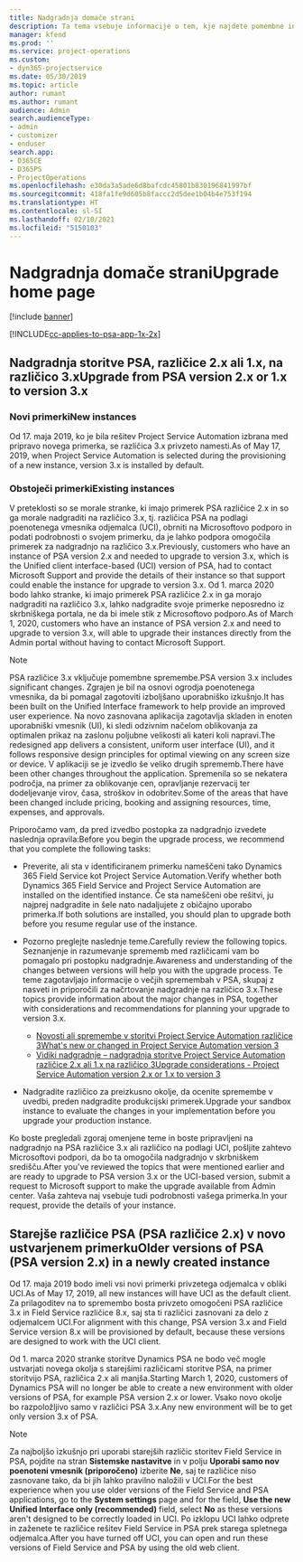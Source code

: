 ```yaml
---
title: Nadgradnja domače strani
description: Ta tema vsebuje informacije o tem, kje najdete pomembne informacije o novih in spremenjenih funkcijah aplikacije Dynamics 365 Project Service Automation, in o postopku za nadgradnjo na najnovejšo različico.
manager: kfend
ms.prod: ''
ms.service: project-operations
ms.custom:
- dyn365-projectservice
ms.date: 05/30/2019
ms.topic: article
author: rumant
ms.author: rumant
audience: Admin
search.audienceType:
- admin
- customizer
- enduser
search.app:
- D365CE
- D365PS
- ProjectOperations
ms.openlocfilehash: e30da3a5ade6d8bafcdc45801b830196841997bf
ms.sourcegitcommit: 418fa1fe9d605b8faccc2d5dee1b04b4e753f194
ms.translationtype: HT
ms.contentlocale: sl-SI
ms.lasthandoff: 02/10/2021
ms.locfileid: "5150103"
---
```

# <a name="upgrade-home-page"></a><span data-ttu-id="c5570-103">Nadgradnja domače strani</span><span class="sxs-lookup"><span data-stu-id="c5570-103">Upgrade home page</span></span>

[!include [banner](../includes/psa-now-project-operations.md)]

[!INCLUDE[cc-applies-to-psa-app-1x-2x](../includes/cc-applies-to-psa-app-1x-2x.md)]

## <a name="upgrade-from-psa-version-2x-or-1x-to-version-3x"></a><span data-ttu-id="c5570-104">Nadgradnja storitve PSA, različice 2.x ali 1.x, na različico 3.x</span><span class="sxs-lookup"><span data-stu-id="c5570-104">Upgrade from PSA version 2.x or 1.x to version 3.x</span></span>

### <a name="new-instances"></a><span data-ttu-id="c5570-105">Novi primerki</span><span class="sxs-lookup"><span data-stu-id="c5570-105">New instances</span></span>

<span data-ttu-id="c5570-106">Od 17. maja 2019, ko je bila rešitev Project Service Automation izbrana med pripravo novega primerka, se različica 3.x privzeto namesti.</span><span class="sxs-lookup"><span data-stu-id="c5570-106">As of May 17, 2019, when Project Service Automation is selected during the provisioning of a new instance, version 3.x is installed by default.</span></span>

### <a name="existing-instances"></a><span data-ttu-id="c5570-107">Obstoječi primerki</span><span class="sxs-lookup"><span data-stu-id="c5570-107">Existing instances</span></span>

<span data-ttu-id="c5570-108">V preteklosti so se morale stranke, ki imajo primerek PSA različice 2.x in so ga morale nadgraditi na različico 3.x, tj. različica PSA na podlagi poenotenega vmesnika odjemalca (UCI), obrniti na Microsoftovo podporo in podati podrobnosti o svojem primerku, da je lahko podpora omogočila primerek za nadgradnjo na različico 3.x.</span><span class="sxs-lookup"><span data-stu-id="c5570-108">Previously, customers who have an instance of PSA version 2.x and needed to upgrade to version 3.x, which is the Unified client interface-based (UCI) version of PSA, had to contact Microsoft Support and provide the details of their instance so that support could enable the instance for upgrade to version 3.x.</span></span> <span data-ttu-id="c5570-109">Od 1. marca 2020 bodo lahko stranke, ki imajo primerek PSA različice 2.x in ga morajo nadgraditi na različico 3.x, lahko nadgradite svoje primerke neposredno iz skrbniškega portala, ne da bi imele stik z Microsoftovo podporo.</span><span class="sxs-lookup"><span data-stu-id="c5570-109">As of March 1, 2020, customers who have an instance of PSA version 2.x and need to upgrade to version 3.x, will able to upgrade their instances directly from the Admin portal without having to contact Microsoft Support.</span></span>  

> [!NOTE]
> <span data-ttu-id="c5570-110">PSA različice 3.x vključuje pomembne spremembe.</span><span class="sxs-lookup"><span data-stu-id="c5570-110">PSA version 3.x includes significant changes.</span></span> <span data-ttu-id="c5570-111">Zgrajen je bil na osnovi ogrodja poenotenega vmesnika, da bi pomagal zagotoviti izboljšano uporabniško izkušnjo.</span><span class="sxs-lookup"><span data-stu-id="c5570-111">It has been built on the Unified Interface framework to help provide an improved user experience.</span></span> <span data-ttu-id="c5570-112">Na novo zasnovana aplikacija zagotavlja skladen in enoten uporabniški vmesnik (UI), ki sledi odzivnim načelom oblikovanja za optimalen prikaz na zaslonu poljubne velikosti ali kateri koli napravi.</span><span class="sxs-lookup"><span data-stu-id="c5570-112">The redesigned app delivers a consistent, uniform user interface (UI), and it follows responsive design principles for optimal viewing on any screen size or device.</span></span> <span data-ttu-id="c5570-113">V aplikaciji se je izvedlo še veliko drugih sprememb.</span><span class="sxs-lookup"><span data-stu-id="c5570-113">There have been other changes throughout the application.</span></span> <span data-ttu-id="c5570-114">Spremenila so se nekatera področja, na primer za oblikovanje cen, opravljanje rezervacij ter dodeljevanje virov, časa, stroškov in odobritev.</span><span class="sxs-lookup"><span data-stu-id="c5570-114">Some of the areas that have been changed include pricing, booking and assigning resources, time, expenses, and approvals.</span></span>

<span data-ttu-id="c5570-115">Priporočamo vam, da pred izvedbo postopka za nadgradnjo izvedete naslednja opravila:</span><span class="sxs-lookup"><span data-stu-id="c5570-115">Before you begin the upgrade process, we recommend that you complete the following tasks:</span></span>

- <span data-ttu-id="c5570-116">Preverite, ali sta v identificiranem primerku nameščeni tako Dynamics 365 Field Service kot Project Service Automation.</span><span class="sxs-lookup"><span data-stu-id="c5570-116">Verify whether both Dynamics 365 Field Service and Project Service Automation are installed on the identified instance.</span></span> <span data-ttu-id="c5570-117">Če sta nameščeni obe rešitvi, ju najprej nadgradite in šele nato nadaljujete z običajno uporabo primerka.</span><span class="sxs-lookup"><span data-stu-id="c5570-117">If both solutions are installed, you should plan to upgrade both before you resume regular use of the instance.</span></span>
- <span data-ttu-id="c5570-118">Pozorno preglejte naslednje teme.</span><span class="sxs-lookup"><span data-stu-id="c5570-118">Carefully review the following topics.</span></span> <span data-ttu-id="c5570-119">Seznanjenje in razumevanje sprememb med različicami vam bo pomagalo pri postopku nadgradnje.</span><span class="sxs-lookup"><span data-stu-id="c5570-119">Awareness and understanding of the changes between versions will help you with the upgrade process.</span></span> <span data-ttu-id="c5570-120">Te teme zagotavljajo informacije o večjih spremembah v PSA, skupaj z nasveti in priporočili za načrtovanje nadgradnje na različico 3.x.</span><span class="sxs-lookup"><span data-stu-id="c5570-120">These topics provide information about the major changes in PSA, together with considerations and recommendations for planning your upgrade to version 3.x.</span></span>

    - [<span data-ttu-id="c5570-121">Novosti ali spremembe v storitvi Project Service Automation različice 3</span><span class="sxs-lookup"><span data-stu-id="c5570-121">What's new or changed in Project Service Automation version 3</span></span>](whats-new-changed-v3.md)
    - [<span data-ttu-id="c5570-122">Vidiki nadgradnje – nadgradnja storitve Project Service Automation različice 2.x ali 1.x na različico 3</span><span class="sxs-lookup"><span data-stu-id="c5570-122">Upgrade considerations - Project Service Automation version 2.x or 1.x to version 3</span></span>](upgrade-v3.md)

- <span data-ttu-id="c5570-123">Nadgradite različico za preizkusno okolje, da ocenite spremembe v uvedbi, preden nadgradite produkcijski primerek.</span><span class="sxs-lookup"><span data-stu-id="c5570-123">Upgrade your sandbox instance to evaluate the changes in your implementation before you upgrade your production instance.</span></span>

<span data-ttu-id="c5570-124">Ko boste pregledali zgoraj omenjene teme in boste pripravljeni na nadgradnjo na PSA različice 3.x ali različico na podlagi UCI, pošljite zahtevo Microsoftovi podpori, da bo ta omogočila nadgradnjo v skrbniškem središču.</span><span class="sxs-lookup"><span data-stu-id="c5570-124">After you've reviewed the topics that were mentioned earlier and are ready to upgrade to PSA version 3.x or the UCI-based version, submit a request to Microsoft support to make the upgrade available from Admin center.</span></span> <span data-ttu-id="c5570-125">Vaša zahteva naj vsebuje tudi podrobnosti vašega primerka.</span><span class="sxs-lookup"><span data-stu-id="c5570-125">In your request, provide the details of your instance.</span></span>

## <a name="older-versions-of-psa-psa-version-2x-in-a-newly-created-instance"></a><span data-ttu-id="c5570-126">Starejše različice PSA (PSA različice 2.x) v novo ustvarjenem primerku</span><span class="sxs-lookup"><span data-stu-id="c5570-126">Older versions of PSA (PSA version 2.x) in a newly created instance</span></span>

<span data-ttu-id="c5570-127">Od 17. maja 2019 bodo imeli vsi novi primerki privzetega odjemalca v obliki UCI.</span><span class="sxs-lookup"><span data-stu-id="c5570-127">As of May 17, 2019, all new instances will have UCI as the default client.</span></span> <span data-ttu-id="c5570-128">Za prilagoditev na to spremembo bosta privzeto omogočeni PSA različice 3.x in Field Service različice 8.x, saj sta ti različici zasnovani za delo z odjemalcem UCI.</span><span class="sxs-lookup"><span data-stu-id="c5570-128">For alignment with this change, PSA version 3.x and Field Service version 8.x will be provisioned by default, because these versions are designed to work with the UCI client.</span></span>

<span data-ttu-id="c5570-129">Od 1. marca 2020 stranke storitve Dynamics PSA ne bodo več mogle ustvarjati novega okolja s starejšimi različicami storitve PSA, na primer storitvijo PSA, različica 2.x ali manjša.</span><span class="sxs-lookup"><span data-stu-id="c5570-129">Starting March 1, 2020, customers of Dynamics PSA will no longer be able to create a new environment with older versions of PSA, for example PSA version 2.x or lower.</span></span> <span data-ttu-id="c5570-130">Vsako novo okolje bo razpoložljivo samo v različici PSA 3.x.</span><span class="sxs-lookup"><span data-stu-id="c5570-130">Any new environment will be to get only version 3.x of PSA.</span></span>

> [!NOTE]
> <span data-ttu-id="c5570-131">Za najboljšo izkušnjo pri uporabi starejših različic storitev Field Service in PSA, pojdite na stran **Sistemske nastavitve** in v polju **Uporabi samo nov poenoteni vmesnik (priporočeno)** izberite **Ne**, saj te različice niso zasnovane tako, da bi jih lahko pravilno naložili v UCI.</span><span class="sxs-lookup"><span data-stu-id="c5570-131">For the best experience when you use older versions of the Field Service and PSA applications, go to the **System settings** page and for the field, **Use the new Unified Interface only (recommended)** field, select **No** as these versions aren't designed to be correctly loaded in UCI.</span></span> <span data-ttu-id="c5570-132">Po izklopu UCI lahko odprete in zaženete te različice rešitev Field Service in PSA prek starega spletnega odjemalca.</span><span class="sxs-lookup"><span data-stu-id="c5570-132">After you have turned off UCI, you can open and run these versions of Field Service and PSA by using the old web client.</span></span> 
